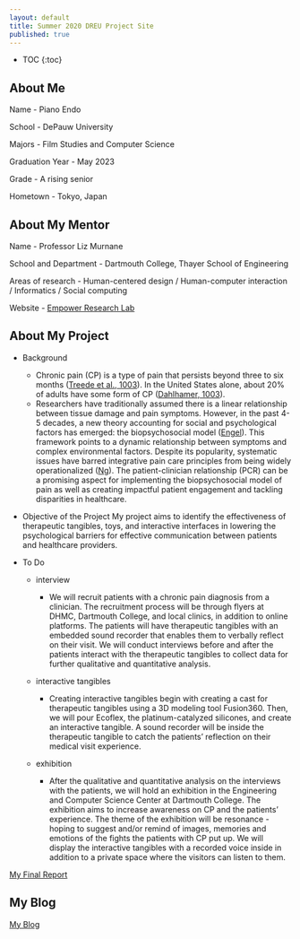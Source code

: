 ```yaml
---
layout: default
title: Summer 2020 DREU Project Site
published: true
---
```


* TOC
{:toc}

## About Me


Name - Piano Endo  

School - DePauw University

Majors - Film Studies and Computer Science

Graduation Year - May 2023

Grade - A rising senior

Hometown - Tokyo, Japan

## About My Mentor

Name - Professor Liz Murnane

School and Department - Dartmouth College, Thayer School of Engineering

Areas of research - Human-centered design / Human-computer interaction / Informatics / Social computing 

Website - [Empower Research Lab](https://empower-lab.emurnane.host.dartmouth.edu/)

## About My Project

- Background
	- Chronic pain (CP) is a type of pain that persists beyond three to six months ([Treede et al., 1003](https://oce-ovid-com.dartmouth.idm.oclc.org/article/00006396-201506000-00006/HTML)). In the United States alone, about 20% of adults have some form of CP ([Dahlhamer, 1003](https://www.proquest.com/docview/2113734137/fulltextPDF/FCC61C1121774C72PQ/1?accountid=10422)). 
    - Researchers have traditionally assumed there is a linear relationship between tissue damage and pain symptoms. However, in the past 4-5 decades, a new theory accounting for social and psychological factors has emerged: the biopsychosocial model ([Engel](https://www.proquest.com/docview/1041810547?accountid=10422)). This framework points to a dynamic relationship between symptoms and complex environmental factors. Despite its popularity, systematic issues have barred integrative pain care principles from being widely operationalized ([Ng](https://oce-ovid-com.dartmouth.idm.oclc.org/article/00006396-202108000-00002/HTML)). The patient-clinician relationship (PCR) can be a promising aspect for implementing the biopsychosocial model of pain as well as creating impactful patient engagement and tackling disparities in healthcare.

- Objective of the Project
	My project aims to identify the effectiveness of therapeutic tangibles, toys, and interactive interfaces in lowering the psychological barriers for effective communication between patients and healthcare providers. 
    
- To Do
	- interview
    	- We will recruit patients with a chronic pain diagnosis from a clinician. The recruitment process will be through flyers at DHMC, Dartmouth College, and local clinics, in addition to online platforms. The patients will have therapeutic tangibles with an embedded sound recorder that enables them to verbally reflect on their visit. We will conduct interviews before and after the patients interact with the therapeutic tangibles to collect data for further qualitative and quantitative analysis.
        
   	- interactive tangibles
    	- Creating interactive tangibles begin with creating a cast for therapeutic tangibles using a 3D modeling tool Fusion360. Then, we will pour Ecoflex, the platinum-catalyzed silicones, and create an interactive tangible. A sound recorder will be inside the therapeutic tangible to catch the patients’ reflection on their medical visit experience. 
       
    - exhibition
    	- After the qualitative and quantitative analysis on the interviews with the patients, we will hold an exhibition in the Engineering and Computer Science Center at Dartmouth College. The exhibition aims to increase awareness on CP and the patients’ experience. The theme of the exhibition will be resonance - hoping to suggest and/or remind of images, memories and emotions of the fights the patients with CP put up. We will display the interactive tangibles with a recorded voice inside in addition to a private space where the visitors can listen to them.

[My Final Report](files/finalreport.pdf)

## My Blog

[My Blog](blog.html)
